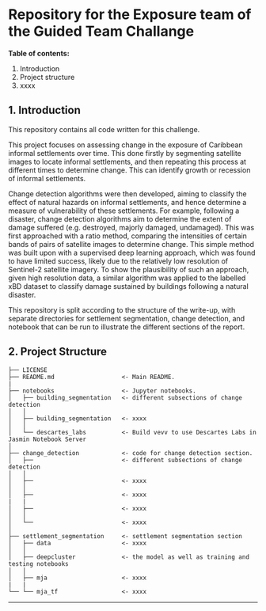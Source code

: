 # Repository for the Exposure team of the Guided Team Challange

__Table of contents:__  
1. Introduction
2. Project structure
3. xxxx

## 1. Introduction

This repository contains all code written for this challenge.

This project focuses on assessing change in the exposure of Caribbean informal settlements over time. This done firstly by segmenting satellite images to locate informal settlements, and then repeating this process at different times to determine change. This can identify growth or recession of informal settlements. 

Change detection algorithms were then developed, aiming to classify the effect of natural hazards on informal settlements, and hence determine a measure of vulnerability of these settlements. For example, following a disaster, change detection algorithms aim to determine the extent of damage suffered (e.g. destroyed, majorly damaged, undamaged). This was first approached with a ratio method, comparing the intensities of certain bands of pairs of satellite images to determine change. This simple method was built upon with a supervised deep learning approach, which was found to have limited success, likely due to the relatively low resolution of Sentinel-2 satellite imagery. To show the plausibility of such an approach, given high resolution data, a similar algorithm was applied to the labelled xBD dataset to classify damage sustained by buildings following a natural disaster.

This repository is split according to the structure of the write-up, with separate directories for settlement segmentation, change detection, and notebook that can be run to illustrate the different sections of the report.

## 2. Project Structure
```
├── LICENSE
├── README.md                   <- Main README.
|
├── notebooks                   <- Jupyter notebooks.
│   ├── building_segmentation   <- different subsections of change detection
│   │
│   ├── building_segmentation   <- xxxx
│   │
│   └── descartes_labs          <- Build vevv to use Descartes Labs in Jasmin Notebook Server
│
├── change_detection            <- code for change detection section.
│   ├──                         <- different subsections of change detection
│   │
│   ├──                         <- xxxx
│   │
│   ├──                         <- xxxx
|   |
│   ├──                         <- xxxx
│   │
│   └──                         <- xxxx
│
├── settlement_segmentation     <- settlement segmentation section
│   ├── data                    <- xxxx
│   │
│   ├── deepcluster             <- the model as well as training and testing notebooks
│   │
│   ├── mja                     <- xxxx
|   |
└── └── mja_tf                  <- xxxx
```

---

